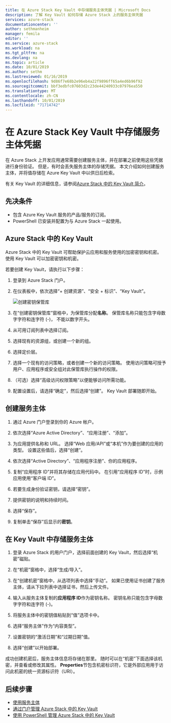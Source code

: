 ```yaml
---
title: 在 Azure Stack Key Vault 中存储服务主体凭据 | Microsoft Docs
description: 了解 Key Vault 如何存储 Azure Stack 上的服务主体凭据
services: azure-stack
documentationcenter: ''
author: sethmanheim
manager: femila
editor: ''
ms.service: azure-stack
ms.workload: na
ms.tgt_pltfrm: na
ms.devlang: na
ms.topic: article
ms.date: 10/01/2019
ms.author: sethm
ms.lastreviewed: 01/16/2019
ms.openlocfilehash: 9d86f7e68b2e96eb4a22f9896ff65a4ed6b96f92
ms.sourcegitcommit: bbf3edbfc07603d2c23de44240933c07976ea550
ms.translationtype: MT
ms.contentlocale: zh-CN
ms.lasthandoff: 10/01/2019
ms.locfileid: "71714742"
---
```

# <a name="store-service-principal-credentials-in-azure-stack-key-vault"></a>在 Azure Stack Key Vault 中存储服务主体凭据

在 Azure Stack 上开发应用通常需要创建服务主体，并在部署之前使用这些凭据进行身份验证。 但是，有时会丢失服务主体的存储凭据。 本文介绍如何创建服务主体，并将值存储在 Azure Key Vault 中以供日后检索。

有关 Key Vault 的详细信息，请参阅[Azure Stack 中的 Key Vault 简介](azure-stack-key-vault-intro.md)。

## <a name="prerequisites"></a>先决条件

- 包含 Azure Key Vault 服务的产品/服务的订阅。
- PowerShell 已安装并配置为与 Azure Stack 一起使用。

## <a name="key-vault-in-azure-stack"></a>Azure Stack 中的 Key Vault

Azure Stack 中的 Key Vault 可帮助保护云应用和服务使用的加密密钥和机密。 使用 Key Vault 可以加密密钥和机密。

若要创建 Key Vault，请执行以下步骤：

1. 登录到 Azure Stack 门户。

2. 在仪表板中，依次选择“+ 创建资源”、“安全 + 标识”、“Key Vault”。

   ![创建密钥保管库](media/azure-stack-key-vault-store-credentials/create-key-vault.png)

3. 在“创建密钥保管库”窗格中，为保管库分配**名称**。 保管库名称只能包含字母数字字符和连字符 (-)， 不能以数字开头。

4. 从可用订阅列表中选择订阅。

5. 选择现有的资源组，或创建一个新的组。

6. 选择定价层。

7. 选择一个现有的访问策略，或者创建一个新的访问策略。 使用访问策略可授予用户、应用程序或安全组对此保管库执行操作的权限。

8. （可选）选择“高级访问权限策略”以便能够访问所需功能。

9. 配置设置后，请选择“确定”，然后选择“创建”。 Key Vault 部署随即开始。

## <a name="create-a-service-principal"></a>创建服务主体

1. 通过 Azure 门户登录到你的 Azure 帐户。

2. 依次选择“Azure Active Directory”、“应用注册”、“添加”。

3. 为应用提供名称和 URL。 选择“Web 应用/API”或“本机”作为要创建的应用的类型。 设置这些值后，选择“创建”。

4. 依次选择“Active Directory”、“应用程序注册”、你的应用程序。

5. 复制“应用程序 ID”并将其存储在应用代码中。 在引用“应用程序 ID”时，示例应用使用“客户端 ID”。

6. 若要生成身份验证密钥，请选择“密钥”。

7. 提供密钥的说明和持续时间。

8. 选择“保存”。

9. 复制单击“保存”后显示的**密钥**。

## <a name="store-the-service-principal-inside-key-vault"></a>在 Key Vault 中存储服务主体

1. 登录 Azure Stack 的用户门户，选择前面创建的 Key Vault，然后选择“机密”磁贴。

2. 在“机密”窗格中，选择“生成/导入”。

3. 在“创建机密”窗格中，从选项列表中选择“手动”。 如果已使用证书创建了服务主体，请从下拉列表中选择证书，然后上传文件。

4. 输入从服务主体复制的**应用程序 ID**作为密钥名称。 密钥名称只能包含字母数字字符和连字符 (-)。

5. 将服务主体中的密钥值粘贴到“值”选项卡中。

6. 选择“服务主体”作为“内容类型”。

7. 设置密钥的“激活日期”和“过期日期”值。

8. 选择“创建”以开始部署。

成功创建机密后，服务主体信息将存储在那里。 随时可以在“机密”下面选择该机密，并查看或修改其属性。 **Properties**节包含机密标识符，它是外部应用用于访问此机密的统一资源标识符（URI）。

## <a name="next-steps"></a>后续步骤

- [使用服务主体](azure-stack-create-service-principals.md)
- [通过门户管理 Azure Stack 中的 Key Vault](azure-stack-key-vault-manage-portal.md)  
- [使用 PowerShell 管理 Azure Stack 中的 Key Vault](azure-stack-key-vault-manage-powershell.md)
